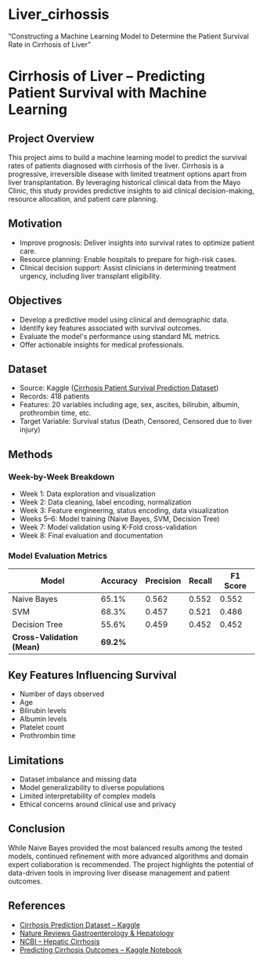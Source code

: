 # Liver_cirhossis
“Constructing a Machine Learning Model to Determine the Patient Survival Rate in Cirrhosis of Liver” 



# Cirrhosis of Liver – Predicting Patient Survival with Machine Learning

## Project Overview

This project aims to build a machine learning model to predict the survival rates of patients diagnosed with cirrhosis of the liver. Cirrhosis is a progressive, irreversible disease with limited treatment options apart from liver transplantation. By leveraging historical clinical data from the Mayo Clinic, this study provides predictive insights to aid clinical decision-making, resource allocation, and patient care planning.

## Motivation

* Improve prognosis: Deliver insights into survival rates to optimize patient care.
* Resource planning: Enable hospitals to prepare for high-risk cases.
* Clinical decision support: Assist clinicians in determining treatment urgency, including liver transplant eligibility.

##  Objectives

* Develop a predictive model using clinical and demographic data.
* Identify key features associated with survival outcomes.
* Evaluate the model's performance using standard ML metrics.
* Offer actionable insights for medical professionals.

## Dataset

* Source: Kaggle ([Cirrhosis Patient Survival Prediction Dataset](https://www.kaggle.com/datasets/joebeachcapital/cirrhosis-patient-survival-prediction))
* Records: 418 patients
* Features: 20 variables including age, sex, ascites, bilirubin, albumin, prothrombin time, etc.
* Target Variable: Survival status (Death, Censored, Censored due to liver injury)

## Methods

### Week-by-Week Breakdown

* Week 1: Data exploration and visualization
* Week 2: Data cleaning, label encoding, normalization
* Week 3: Feature engineering, status encoding, data visualization
* Weeks 5–6: Model training (Naive Bayes, SVM, Decision Tree)
* Week 7: Model validation using K-Fold cross-validation
* Week 8: Final evaluation and documentation

### Model Evaluation Metrics

| Model                       | Accuracy  | Precision | Recall | F1 Score |
| --------------------------- | --------- | --------- | ------ | -------- |
| Naive Bayes                 | 65.1%     | 0.562     | 0.552  | 0.552    |
| SVM                         | 68.3%     | 0.457     | 0.521  | 0.486    |
| Decision Tree               | 55.6%     | 0.459     | 0.452  | 0.452    |
| **Cross-Validation (Mean)** | **69.2%** |           |        |          |

## Key Features Influencing Survival

* Number of days observed
* Age
* Bilirubin levels
* Albumin levels
* Platelet count
* Prothrombin time

##  Limitations

* Dataset imbalance and missing data
* Model generalizability to diverse populations
* Limited interpretability of complex models
* Ethical concerns around clinical use and privacy

## Conclusion

While Naive Bayes provided the most balanced results among the tested models, continued refinement with more advanced algorithms and domain expert collaboration is recommended. The project highlights the potential of data-driven tools in improving liver disease management and patient outcomes.

## References

* [Cirrhosis Prediction Dataset – Kaggle](https://www.kaggle.com/datasets/joebeachcapital/cirrhosis-patient-survival-prediction)
* [Nature Reviews Gastroenterology & Hepatology](https://doi.org/10.1038/s41575-023-00759-2)
* [NCBI – Hepatic Cirrhosis](https://www.ncbi.nlm.nih.gov/books/NBK482419/)
*  [Predicting Cirrhosis Outcomes – Kaggle Notebook](https://www.kaggle.com/code/jocelyndumlao/predicting-cirrhosis-outcomes)

